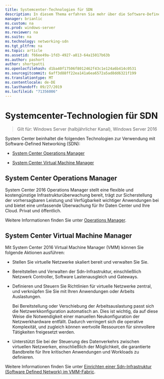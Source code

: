 ```yaml
---
title: Systemcenter-Technologien für SDN
description: In diesem Thema erfahren Sie mehr über die Software-Defined Networking (SDN)-Technologien, die in System Center bereitgestellt werden.
manager: brianlic
ms.custom: na
ms.prod: windows-server
ms.reviewer: na
ms.suite: na
ms.technology: networking-sdn
ms.tgt_pltfrm: na
ms.topic: article
ms.assetid: f66ee49a-1fd3-4927-a813-64a15017b63b
ms.author: pashort
author: shortpatti
ms.openlocfilehash: d1ba40f17506f8012462f43c1e124a6b414c0531
ms.sourcegitcommit: 6aff3d88ff22ea141a6ea6572a5ad8dd6321f199
ms.translationtype: MT
ms.contentlocale: de-DE
ms.lasthandoff: 09/27/2019
ms.locfileid: "71356006"
---
```

# <a name="system-center-technologies-for-sdn"></a>Systemcenter-Technologien für SDN

>Gilt für: Windows Server (halbjährlicher Kanal), Windows Server 2016

System Center beinhaltet die folgenden Technologien zur Verwendung mit Software-Defined Networking (SDN):  
  
-   [System Center Operations Manager](#bkmk_scom)  
  
-   [System Center Virtual Machine Manager](#bkmk_scvmm)  
  
  
## <a name="bkmk_scom"></a>System Center Operations Manager  
System Center 2016 Operations Manager stellt eine flexible und kostengünstige Infrastrukturüberwachung bereit, trägt zur Sicherstellung der vorhersagbaren Leistung und Verfügbarkeit wichtiger Anwendungen bei und bietet eine umfassende Überwachung für Ihr Daten Center und Ihre Cloud. Privat und öffentlich.  
  
Weitere Informationen finden Sie unter [Operations Manager](https://technet.microsoft.com/library/hh205987.aspx).  
  
## <a name="bkmk_scvmm"></a>System Center Virtual Machine Manager  
Mit System Center 2016 Virtual Machine Manager (VMM) können Sie folgende Aktionen ausführen:

- Stellen Sie virtuelle Netzwerke skaliert bereit und verwalten Sie Sie.
- Bereitstellen und Verwalten der Sdn-Infrastruktur, einschließlich Netzwerk Controller, Software Lastenausgleich und Gateways. 
- Definieren und Steuern Sie Richtlinien für virtuelle Netzwerke zentral, und verknüpfen Sie Sie mit Ihren Anwendungen oder Arbeits Auslastungen. 

  Bei Bereitstellung oder Verschiebung der Arbeitsauslastung passt sich die Netzwerkkonfiguration automatisch an. Dies ist wichtig, da auf diese Weise die Notwendigkeit einer manuellen Neukonfiguration der Netzwerkhardware entfällt. Dadurch verringert sich die operative Komplexität, und zugleich können wertvolle Ressourcen für sinnvollere Tätigkeiten freigesetzt werden. 
- Unterstützt Sie bei der Steuerung des Datenverkehrs zwischen virtuellen Netzwerken, einschließlich der Möglichkeit, die garantierte Bandbreite für Ihre kritischen Anwendungen und Workloads zu definieren.  
  

Weitere Informationen finden Sie unter [Einrichten einer Sdn-Infrastruktur (Software Defined Network) im VMM-Fabric](https://technet.microsoft.com/system-center-docs/vmm/scenario/sdn-overview).  
    

  